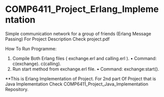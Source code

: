 # COMP6411_Project_Erlang_Implementation
Simple communication network for a group of friends (Erlang Message Passing)
For Project Description Check project.pdf

How To Run Programme:
1) Compile Both Erlang files ( exchange.erl and calling.erl ). 
    • Command: c(exchange). 
               c(calling).
2) Run start method from exchange.erl file. 
    • Command: exchange:start().
    
 **This is Erlang Implementation of Project. For 2nd part Of Project that is Java Implementation 
   Check COMP6411_Project_Java_Implementation Repository.
